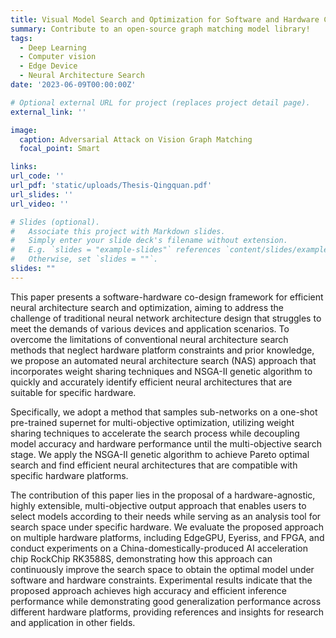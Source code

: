 ```yaml
---
title: Visual Model Search and Optimization for Software and Hardware Co-design
summary: Contribute to an open-source graph matching model library!
tags:
  - Deep Learning
  - Computer vision
  - Edge Device
  - Neural Architecture Search
date: '2023-06-09T00:00:00Z'

# Optional external URL for project (replaces project detail page).
external_link: ''

image:
  caption: Adversarial Attack on Vision Graph Matching
  focal_point: Smart

links:
url_code: ''
url_pdf: 'static/uploads/Thesis-Qingquan.pdf'
url_slides: ''
url_video: ''

# Slides (optional).
#   Associate this project with Markdown slides.
#   Simply enter your slide deck's filename without extension.
#   E.g. `slides = "example-slides"` references `content/slides/example-slides.md`.
#   Otherwise, set `slides = ""`.
slides: ""
---
```


This paper presents a software-hardware co-design framework for efficient neural architecture search and optimization, aiming to address the challenge of traditional neural network architecture design that struggles to meet the demands of various devices and application scenarios. To overcome the limitations of conventional neural architecture search methods that neglect hardware platform constraints and prior knowledge, we propose an automated neural architecture search (NAS) approach that incorporates weight sharing techniques and NSGA-II genetic algorithm to quickly and accurately identify efficient neural architectures that are suitable for specific hardware.

Specifically, we adopt a method that samples sub-networks on a one-shot pre-trained supernet for multi-objective optimization, utilizing weight sharing techniques to accelerate the search process while decoupling model accuracy and hardware performance until the multi-objective search stage. We apply the NSGA-II genetic algorithm to achieve Pareto optimal search and find efficient neural architectures that are compatible with specific hardware platforms.

The contribution of this paper lies in the proposal of a hardware-agnostic, highly extensible, multi-objective output approach that enables users to select models according to their needs while serving as an analysis tool for search space under specific hardware. We evaluate the proposed approach on multiple hardware platforms, including EdgeGPU, Eyeriss, and FPGA, and conduct experiments on a China-domestically-produced AI acceleration chip RockChip RK3588S, demonstrating how this approach can continuously improve the search space to obtain the optimal model under software and hardware constraints. Experimental results indicate that the proposed approach achieves high accuracy and efficient inference performance while demonstrating good generalization performance across different hardware platforms, providing references and insights for research and application in other fields.
